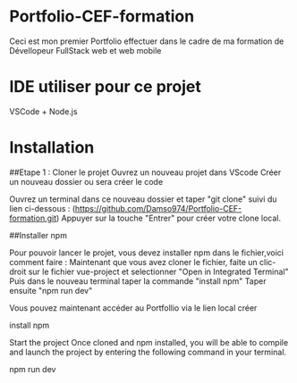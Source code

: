 # Portfolio-CEF-formation
Ceci est mon premier Portfolio effectuer dans le cadre de ma formation de Dévellopeur FullStack web et web mobile 

# IDE utiliser pour ce projet
VSCode + Node.js

# Installation 

##Etape 1  : Cloner le projet
 Ouvrez un nouveau projet dans VScode 
 Créer un nouveau dossier ou sera créer le code 
 
 Ouvrez un terminal dans ce nouveau dossier et taper "git clone" suivi du lien ci-dessous :
 (https://github.com/Damso974/Portfolio-CEF-formation.git)
 Appuyer sur la touche "Entrer" pour créer votre clone local.

##Installer npm

Pour pouvoir lancer le projet, vous devez installer npm dans le fichier,voici comment faire :
Maintenant que vous avez cloner le fichier, faite un clic-droit sur le fichier vue-project et selectionner "Open in Integrated Terminal"
Puis dans le nouveau terminal taper la commande "install npm"
Taper ensuite "npm run dev"

Vous pouvez maintenant accéder au Portfollio via le lien local créer 


install npm

Start the project
Once cloned and npm installed, you will be able to compile and launch the project by entering the following command in your terminal.

npm run dev
